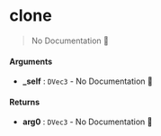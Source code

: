 # clone

> No Documentation 🚧

#### Arguments

- **\_self** : `DVec3` \- No Documentation 🚧

#### Returns

- **arg0** : `DVec3` \- No Documentation 🚧